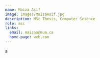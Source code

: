 ```yaml
---
name: Maiza Asif
image: images/MaizaAsif.jpg 
description: MSc Thesis, Computer Science
role: msc
links:
  email: maizaa@mun.ca
  home-page: web.com
---
```


a